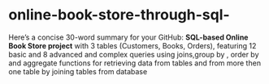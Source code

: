 # online-book-store-through-sql-
Here’s a concise 30-word summary for your GitHub:  **SQL-based Online Book Store project** with 3 tables (Customers, Books, Orders), featuring 12 basic and 8 advanced and complex queries using joins,group by , order by  and aggregate functions for retrieving data from tables and from more then one table by joining tables from database  
